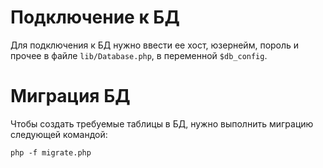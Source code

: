 # Подключение к БД
Для подключения к БД нужно ввести ее хост, юзернейм,
пороль и прочее в файле `lib/Database.php`,
в переменной `$db_config`.

# Миграция БД
Чтобы создать требуемые таблицы в БД, нужно выполнить миграцию следующей командой:
```
php -f migrate.php
```